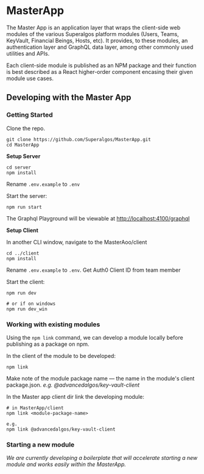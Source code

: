 # MasterApp
The Master App is an application layer that wraps the client-side web modules of the various Superalgos platform modules (Users, Teams, KeyVault, Financial Beings, Hosts, etc).
It provides, to these modules, an authentication layer and GraphQL data layer, among other commonly used utilities and APIs.

Each client-side module is published as an NPM package and their function is best described as a
React higher-order component encasing their given module use cases.

## Developing with the Master App

### Getting Started

Clone the repo.

```
git clone https://github.com/Superalgos/MasterApp.git
cd MasterApp
```

**Setup Server**

```
cd server
npm install
```
Rename `.env.example` to `.env`

Start the server:

```
npm run start
```
The Graphql Playground will be viewable at [http://localhost:4100/graphql](http://localhost:4100/graphql)

**Setup Client**

In another CLI window, navigate to the MasterAoo/client

```
cd ../client
npm install
```

Rename `.env.example` to `.env`. Get Auth0 Client ID from team member

Start the client:

```
npm run dev

# or if on windows
npm run dev_win
```

### Working with existing modules

Using the `npm link` command, we can develop a module locally before publishing as a package on npm.

In the client of the module to be developed:

```
npm link
```

Make note of the module package name — the name in the module's client package.json. *e.g. @advancedalgos/key-vault-client*

In the Master app client dir link the developing module:

```
# in MasterApp/client
npm link <module-package-name>

e.g.
npm link @advancedalgos/key-vault-client
```

### Starting a new module

*We are currently developing a boilerplate that will accelerate starting a new module and works easily within the MasterApp.*
